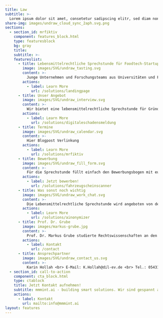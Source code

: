 ```yaml
---
title: Law
subtitle: >-
  Lorem ipsum dolor sit amet, consetetur sadipscing elitr, sed diam nonumy eirmod tempor invidunt ut labore et dolore magna aliquyam erat, sed diam voluptua. At vero eos et accusam et justo duo dolores et ea rebum. Stet clita kasd gubergren, no sea takimata sanctus est Lorem ipsum dolor sit amet. Lorem ipsum dolor sit amet, consetetur sadipscing elitr, sed diam nonumy eirmod tempor invidunt ut labore et dolore magna aliquyam erat, sed diam voluptua.
share-img: images/undraw_cloud_sync_2aph.svg.png
sections:
  - section_id: mrfiktiv
    component: features_block.html
    type: featuresblock
    bg: gray
    title: 
    subtitle: >-
    featureslist:
      - title: Lebensmittelrechtliche Sprechstunde für Foodtech-Startups 
        image: images/SVG/undraw_tasting.svg
        content: >-
          ​Junge Unternehmen und Forschungsteams aus Universitäten und Forschungseinrichtungen entwickeln neue Produkte, Technologien, Verfahren und Dienstleistungen rund um das Ernährungssystem. Oftmals unterliegen die geplanten Innovationen rechtlichen Rahmenbedingungen, die den Teams nicht bekannt sind oder noch nicht im Fokus stehen.<br> Diese fehlenden Kenntnisse können zu erheblichen Verzögerungen oder letztendlich zum Scheitern des gesamten Vorhabens führen. Dem kann mit einer frühzeitigen Einbindung einer rechtlichen Beratung entgegengewirkt werden
        actions:
          - label: Learn More
            url: /solutions/landingpage
      - title: Unser Angebot
        image: images/SVG/undraw_interview.svg
        content: >-
          Wir bietet eine lebensmittelrechtliche Sprechstunde für Gründungsinteressierte und junge Startups der Food-Branche an. <br>Die Sprechstunde wird durchgeführt von Prof. Dr. Markus Grube, Rechtsanwalt, Lebensmittel- und Verbrauchsgüterjurist. Die Beratung dauert ca. 50 Minuten und ist kostenlos.  
        actions:
          - label: Learn More
            url: /solutions/digitaleschadensmeldung
      - title: Termine
        image: images/SVG/undraw_calendar.svg
        content: >-
          Hier Blogpost Verlinkung ​
        actions:
          - label: Learn More
            url: /solutions/mrfiktiv
      - title: Bewerbung
        image: images/SVG/undraw_fill_form.svg
        content: >-
          Für die Sprechstunde füllt einfach den Bewerbungsbogen mit eurer speziellen Fragestellung aus und schickt diese an Karin Hollah (k.hollah@dil-ev.de).Wir prüfen die Anfrage und informieren euch im Vorfeld, ob ihr teilnehmen könnt. Die Plätze werden nach Eingang der Bewerbungen vergeben
        actions:
          - label: Jetzt bewerben!
            url: /solutions/fahrzeugscheinscanner
      - title: Was sonst noch wichtig
        image: images/SVG/undraw_work_chat.svg
        content: >-
          Die Lebensmittelrechtliche Sprechstunde wird angeboten von der DIL Technologie GmbH im Auftrag von Startup Niedersachsen. Die DIL Technologie GmbH, Seedhouse Accelerator GmbH und die Innovate GmbH bieten gemeinsam ein Programm zur Foodtech-Startup Förderung unter dem Namen FOODHYPER an. Bei den Terminen sind wir vom FOODHYPER-Team vor Ort und können euch weitere Informationen zu Angeboten der Food-Startup-Förderung geben. Ihr könnt euch dort direkt mit anderen Startups austauschen und vernetzen. Für das leibliche Wohl wird natürlich auch gesorgt. Bis Ende 2022 wird es noch weitere Sprechstunden geben. Bei Interesse meldet euch bei uns und wir informieren euch rechtzeitig über anstehende Termine.  
        actions:
          - label: Learn More
            url: /solutions/ainonymizer
      - title: Prof. Dr. Grube
        image: images/markus-grube.jpg
        content: >-
          Prof. Dr. Markus Grube studierte Rechtswissenschaften an den Universitäten Bonn, Hamburg, Bilbao (Spanien) und Köln. Promotion zu Fragen der Verantwortlichkeit des Lebensmittelunternehmers (Lehrstuhl für Europarecht der Universität zu Köln).<br><br> Professur für Lebensmittelrecht an der Hochschule Osnabrück, Fachanwalt für Gewerblichen Rechtsschutz, Mitglied des Rechtsausschusses des Lebensmittelverbandes Deutschland e.V., Wissenschaftlicher Beirat der Forschungsstelle für Lebensmittelrecht und Futtermittelrecht an der Philipps-Universität Marburg, Mitglied des GRUR-Fachausschusses für Arznei- und Lebensmittelrecht, Gründer und Vorsitzender des Food Lawyers’ Network Worldwide e.V., Mitglied der Association Internationale des Juristes du Droit de la Vigne et du Vin (AIDV)/International Wine Law Association (IWLA).<br><br> Prof. Dr. Markus Grube publiziert regelmäßig zu lebensmittelrechtlichen Themen und ist häufig angefragter Referent und Moderator für Fachveranstaltungen zu Fragen des Lebensmittelrechts, Fragen der Qualitätssicherung und Risikobewertung von Lebensmitteln sowie des Gewerblichen Rechtsschutzes.
        actions:
          - label: Kontakt
            url: /contact
      - title: Ansprechpartner
        image: images/SVG/undraw_contact_us.svg
        content: >-
          Karin Hollah <br> E-Mail: K.Hollah@dil-ev.de <br> Tel.: 05431 183 193 <br><br> Alexander Märdian <br> E-Mail: A.Maerdian@dil-tec.de <br> Tel.: 05431 183 354 <br><br> 
  - section_id: call-to-action
    component: cta_block.html
    type: ctablock
    title: Jetzt Kontakt aufnehmen!
    subtitle: mmmint.ai - building smart solutions. Wir sind gespannt auf Ihre Herausforderung
    actions:
      - label: Kontakt
        url: mailto:info@mmmint.ai
layout: features
---
```


